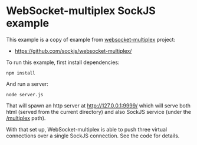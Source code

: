 WebSocket-multiplex SockJS example==================================This example is a copy of example from[websocket-multiplex](https://github.com/sockjs/websocket-multiplex/)project: * https://github.com/sockjs/websocket-multiplex/To run this example, first install dependencies:    npm installAnd run a server:    node server.jsThat will spawn an http server at http://127.0.0.1:9999/ which willserve both html (served from the current directory) and also SockJSservice (under the [/multiplex](http://127.0.0.1:9999/multiplex)path).With that set up, WebSocket-multiplex is able to push three virtualconnections over a single SockJS connection. See the code for details.